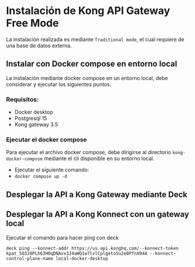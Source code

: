# Instalación de Kong API Gateway Free Mode
La instalación realizada es mediante `Traditional mode`, el cual requiere de una base de datos externa.

## Instalar con Docker compose en entorno local
La instalación mediante docker compose en un entorno local, debe considerar y ejecutar los siguientes puntos.

### Requisitos:
* Docker desktop
* Postgresql 15
* Kong gateway 3.5

### Ejecutar el docker compose
Para ejecutar el archivo docker compose, debe dirigirse al directorio `kong-docker-compose` mediante el cli disponible en su entorno local.

* Ejecutar el siguiente comando:
* `docker compose up -d`

## Desplegar la API a Kong Gateway mediante Deck



## Desplegar la API a Kong Konnect con un gateway local

Ejecutar el comando para hacer ping con deck

`deck ping --konnect-addr https://us.api.konghq.com/--konnect-token kpat_SO3J8PLh63H0qDNAvx3J4aWQ1w7lvlCplgeto5u2e0PfnX04A --konnect-control-plane-name local-docker-desktop`